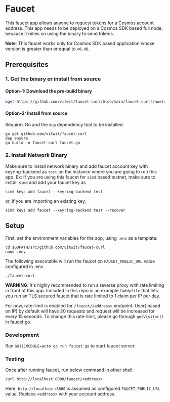 # Faucet

This faucet app allows anyone to request tokens for a Cosmos account address. This app needs to be deployed on a Cosmos SDK based full node, because it relies on using the binary to send tokens.

**Note**: This faucet works only for Cosmos SDK based application whose version is greater than or equal to `v0.40`.

## Prerequisites

### 1. Get the binary or install from source

#### Option-1: Download the pre-build binary

```sh
wget https://github.com/vitwit/faucet-curl/blob/main/faucet-curl?raw=true
```

#### Option-2: Install from source

Requires Go and the `dep` dependency tool to be installed. 

```
go get github.com/vitwit/faucet-curl
dep ensure
go build -o faucet-curl faucet.go
```

### 2. Install Network Binary

Make sure to install network binary and add faucet account key with keyring-backend as `test` 
on the instance where you are going to run this app.
Ex: If you are using this faucet for `simd` based testnet, make sure to install `simd` and add your faucet key as
```
simd keys add faucet --keyring-backend test
```

or, if you are importing an existing key,
```
simd keys add faucet --keyring-backend test --recover
```

## Setup

First, set the environment variables for the app, using `.env` as a template:

```
cd $GOPATH/src/github.com/vitwit/faucet-curl
nano .env
```

The following executable will run the faucet on `FAUCET_PUBLIC_URL` value configured in .env 

```
./faucet-curl
```

**WARNING**: It's highly recommended to run a reverse proxy with rate limiting in front of this app. Included in this repo is an example `Caddyfile` that lets you run an TLS secured faucet that is rate limited to 1 claim per IP per day.

For now, rate-limit is enabled for `/faucet/<address>` endpoint. User( based on IP) by default will have 20 requests and request will be increased for every 15 seconds. To change this rate-limit, please go through `getVisitor()` in faucet.go.

### Development

Run `GO111MODULE=auto go run faucet.go` to start faucet server.

### Testing

Once after running faucet, run below command in other shell:

```
curl http://localhost:8080/faucet/<address>
```

Here, `http://localhost:8080` is assumed as configured `FAUCET_PUBLIC_URL` value. Replace `<address>` with your account address.
